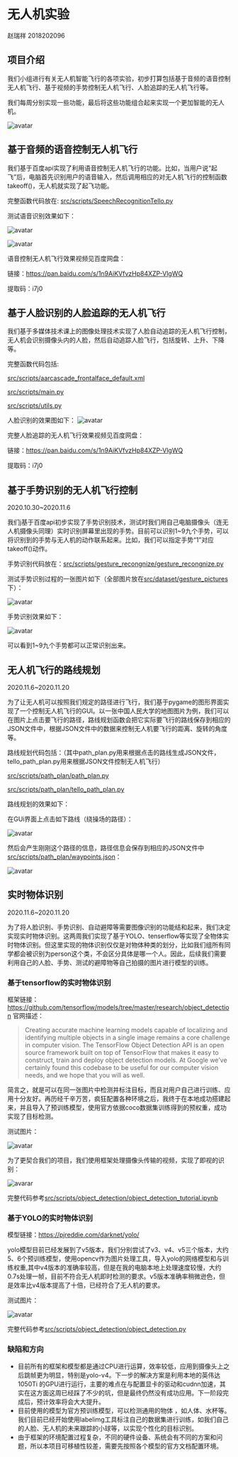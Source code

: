 

# 无人机实验

赵瑞祥 2018202096

## 项目介绍
我们小组进行有关无人机智能飞行的各项实验，初步打算包括基于音频的语音控制无人机飞行、基于视频的手势控制无人机飞行、人脸追踪的无人机飞行等。

我们每周分别实现一些功能，最后将这些功能组合起来实现一个更加智能的无人机。

![avatar](extra/总体规划图.png)

## 基于音频的语音控制无人机飞行
我们基于百度api实现了利用语音控制无人机飞行的功能。比如，当用户说“起飞”后，电脑首先识别用户的语音输入，然后调用相应的对无人机飞行的控制函数takeoff()，无人机就实现了起飞功能。

完整函数代码放在: [src/scripts/SpeechRecognitionTello.py](src/scripts/SpeechRecognitionTello.py)

测试语音识别效果如下：

![avatar](extra/语音识别效果图1.png)

![avatar](extra/语音识别效果图2.png)

语音控制无人机飞行效果视频见百度网盘：

链接：https://pan.baidu.com/s/1n9AiKVfvzHp84XZP-VlgWQ 

提取码：i7j0 
## 基于人脸识别的人脸追踪的无人机飞行
我们基于多媒体技术课上的图像处理技术实现了人脸自动追踪的无人机飞行控制，无人机会识别摄像头内的人脸，然后自动追踪人脸飞行，包括旋转、上升、下降等。

完整函数代码包括: 

[src/scripts/aarcascade_frontalface_default.xml](src/scripts/haarcascade_frontalface_default.xml)

[src/scripts/main.py](src/scripts/main.py)

[src/scripts/utils.py](src/scripts/utils.py)

人脸识别的效果图如下：
![avatar](extra/人脸识别效果图.jpg)

完整人脸追踪的无人机飞行效果视频见百度网盘：

链接：https://pan.baidu.com/s/1n9AiKVfvzHp84XZP-VlgWQ 

提取码：i7j0 



## 基于手势识别的无人机飞行控制

2020.10.30~2020.11.6

我们j基于百度api初步实现了手势识别技术，测试时我们用自己电脑摄像头（连无人机摄像头同理）实时识别屏幕里出现的手势。目前可以识别1~9九个手势，可以将识别到的手势与无人机的动作联系起来。比如，我们可以指定手势“1”对应takeoff()动作。

手势识别代码放在：[src/scripts/gesture_recongnize/gesture_recongnize.py](src/scripts/gesture_recongnize/gesture_recongnize.py)

测试手势识别过程的一张图片如下（全部图片放在[src/dataset/gesture_pictures](src/dataset/gesture_pictures)下）：

![avatar](extra/手势识别过程.png)

手势识别效果如下：

![avatar](extra/手势识别结果.png)

可以看到1~9九个手势都可以正常识别出来。



## 无人机飞行的路线规划

2020.11.6~2020.11.20

为了让无人机可以按照我们规定的路径进行飞行，我们基于pygame的图形界面实现了一个控制无人机飞行的GUI。以一张中国人民大学的地图图片为例，我们可以在图片上点击要飞行的路径，路线规划函数会把它实际要飞行的路线保存到相应的JSON文件中，根据JSON文件中的数据来控制无人机要飞行的距离、旋转的角度等。

路线规划代码包括：（其中path_plan.py用来根据点击的路线生成JSON文件，tello_path_plan.py用来根据JSON文件控制无人机飞行）

[src/scripts/path_plan/path_plan.py](src/scripts/path_plan/path_plan.py)

[src/scripts/path_plan/tello_path_plan.py](src/scripts/path_plan/tello_path_plan.py)

路线规划的效果如下：

在GUi界面上点击如下路线（绕操场的路径）：

![avatar](extra/路线规划过程.png)

然后会产生刚刚这个路径的信息，路径信息会保存到相应的JSON文件中[src/scripts/path_plan/waypoints.json](src/scripts/path_plan/waypoints.json)：

![avatar](extra/路线规划结果.png)



## 实时物体识别

2020.11.6~2020.11.20

为了将人脸识别、手势识别、自动避障等需要图像识别的功能结和起来，我们决定实现实时物体识别。这两周我们实现了基于YOLO、tenserflow等实现了全物体实时物体识别。但这里实现的物体识别仅仅是对物体种类的划分，比如我们组所有同学都会被识别为person这个类，不会区分具体是哪一个人。因此，后续我们需要利用自己的人脸、手势、测试的避障物等自己拍摄的图片进行模型的训练。

### 基于tensorflow的实时物体识别

框架链接：https://github.com/tensorflow/models/tree/master/research/object_detection
官网描述：

> Creating accurate machine learning models capable of localizing and identifying multiple objects in a single image remains a core challenge in computer vision. The TensorFlow Object Detection API is an open source framework built on top of TensorFlow that makes it easy to construct, train and deploy object detection models. At Google we’ve certainly found this codebase to be useful for our computer vision needs, and we hope that you will as well.

简言之，就是可以在同一张图片中检测并标注目标，而且对用户自己进行训练、应用十分友好。再历经千辛万苦，疯狂配置各种环境之后，我终于在本地成功搭建起来，并且导入了预训练模型，使用官方依据coco数据集训练得到的预权重，成功实现了目标检测。

测试图片：

![avatar](extra/图片的物体识别结果.png)

为了更契合我们的项目，我们使用框架处理摄像头传输的视频，实现了即视的识别：

![avarar](extra/视频的物体识别结果一.png)

完整代码参考[src/scripts/object_detection/object_detection_tutorial.ipynb](src/scripts/object_detection/object_detection_tutorial.ipynb)

### 基于YOLO的实时物体识别

模型链接：https://pjreddie.com/darknet/yolo/

yolo模型目前已经发展到了v5版本，我们分别尝试了v3、v4、v5三个版本，大约5、6个预训练模型，使用opencv作为图片处理工具，导入yolo的网络模型和与训练权重,其中v4版本的准确率较高，但是在我的电脑本地上处理速度较慢，大约0.7s处理一帧，目前不符合无人机即时检测的要求。v5版本准确率稍微逊色，但是效率比v4版本提高了十倍，已经符合了无人机的要求。

测试图片：

![avatar](extra/视频的物体识别结果二.png)

完整代码参考[src/scripts/object_detection/object_detection.py](src/scripts/object_detection/object_detection.py)

### 缺陷和方向

- 目前所有的框架和模型都是通过CPU进行运算，效率较低，应用到摄像头上之后跳帧更为明显，特别是yolo-v4。下一步的解决方案是利用本地的英伟达1050Ti 的GPU进行运行，主要的难点在与配置显卡的驱动和cudnn加速，其实在这方面这周已经踩了不少的坑，但是最终仍然没有成功应用。下一阶段完成后，预计效率将会大大提升。
- 目前使用的模型为官方预训练模型，可以检测通用的物体 ，如人体、水杯等。我们目前已经开始使用labelimg工具标注自己的数据集进行训练，如我们自己的人脸、无人机的未来跟踪的小球等，以实现个性化的目标识别。
- 由于框架的环境配置过程复杂，不同的硬件设备、系统会有不同的方案和问题，所以本项目可移植性较差，需要先按照各个模型的官方文档配置环境。